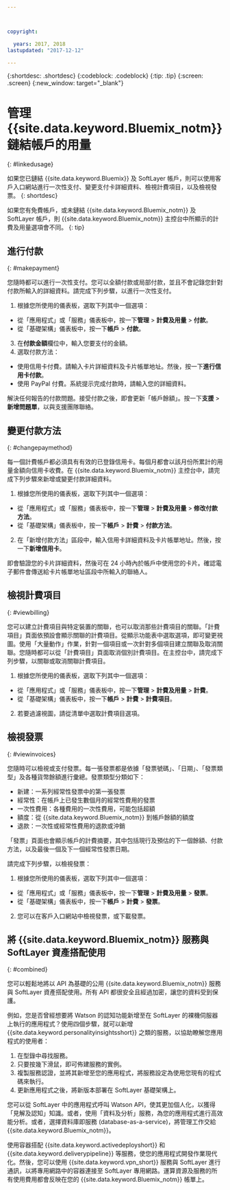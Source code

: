 ```yaml
---



copyright:

  years: 2017, 2018
lastupdated: "2017-12-12"

---
```


{:shortdesc: .shortdesc}
{:codeblock: .codeblock}
{:tip: .tip}
{:screen: .screen}
{:new_window: target="_blank"}

# 管理 {{site.data.keyword.Bluemix_notm}} 鏈結帳戶的用量
{: #linkedusage}

如果您已鏈結 {{site.data.keyword.Bluemix}} 及 SoftLayer 帳戶，則可以使用客戶入口網站進行一次性支付、變更支付卡詳細資料、檢視計費項目，以及檢視發票。
{: shortdesc}

如果您有免費帳戶，或未鏈結 {{site.data.keyword.Bluemix_notm}} 及 SoftLayer 帳戶，則 {{site.data.keyword.Bluemix_notm}} 主控台中所顯示的計費及用量選項會不同。
{: tip}

## 進行付款
{: #makepayment}

您隨時都可以進行一次性支付。您可以全額付款或局部付款，並且不會記錄您針對付款所輸入的詳細資料。請完成下列步驟，以進行一次性支付。

1. 根據您所使用的儀表板，選取下列其中一個選項：   
 * 從「應用程式」或「服務」儀表板中，按一下**管理** > **計費及用量** > **付款**。  
 * 從「基礎架構」儀表板中，按一下**帳戶** > **付款**。
3. 在**付款金額**欄位中，輸入您要支付的金額。
4. 選取付款方法：
 * 使用信用卡付費。請輸入卡片詳細資料及卡片帳單地址。然後，按一下**進行信用卡付款**。
 * 使用 PayPal 付費。系統提示完成付款時，請輸入您的詳細資料。

解決任何報告的付款問題。接受付款之後，即會更新「帳戶餘額」。按一下**支援** > **新增問題單**，以與支援團隊聯絡。

## 變更付款方法
{: #changepaymethod}

每一個計費帳戶都必須具有有效的已登錄信用卡。每個月都會以該月份所累計的用量金額向信用卡收費。在 {{site.data.keyword.Bluemix_notm}} 主控台中，請完成下列步驟來新增或變更付款詳細資料。

1. 根據您所使用的儀表板，選取下列其中一個選項：  
 * 從「應用程式」或「服務」儀表板中，按一下**管理** > **計費及用量** > **修改付款方法**。  
 * 從「基礎架構」儀表板中，按一下**帳戶** > **計費** > **付款方法**。
2. 在「新增付款方法」區段中，輸入信用卡詳細資料及卡片帳單地址。然後，按一下**新增信用卡**。

即會驗證您的卡片詳細資料，然後可在 24 小時內於帳戶中使用您的卡片。確認電子郵件會傳送給卡片帳單地址區段中所輸入的聯絡人。

## 檢視計費項目
{: #viewbilling}

您可以建立計費項目與特定裝置的關聯，也可以取消那些計費項目的關聯。「計費項目」頁面依預設會顯示關聯的計費項目。從顯示功能表中選取選項，即可變更視圖。使用「大量動作」作業，針對一個項目或一次針對多個項目建立關聯及取消關聯。您隨時都可以從「計費項目」頁面取消個別計費項目。在主控台中，請完成下列步驟，以關聯或取消關聯計費項目。

1. 根據您所使用的儀表板，選取下列其中一個選項：   
 * 從「應用程式」或「服務」儀表板中，按一下**管理** > **計費及用量** > **計費**。  
 * 從「基礎架構」儀表板中，按一下**帳戶** > **計費** > **計費項目**。
2. 若要過濾視圖，請從清單中選取計費項目選項。

## 檢視發票
{: #viewinvoices}

您隨時可以檢視或支付發票。每一張發票都是依據「發票號碼」、「日期」、「發票類型」及各種貨幣餘額進行彙總。發票類型分類如下：

 *  新建：一系列經常性發票中的第一張發票
 *  經常性：在帳戶上已發生數個月的經常性費用的發票
 *  一次性費用：各種費用的一次性費用，可能包括超額
 *  額度：從 {{site.data.keyword.Bluemix_notm}} 到帳戶餘額的額度
 *  退款：一次性或經常性費用的退款或沖銷

「發票」頁面也會顯示帳戶的計費摘要，其中包括現行及預估的下一個餘額、付款方法，以及最後一個及下一個經常性發票日期。

請完成下列步驟，以檢視發票：

1. 根據您所使用的儀表板，選取下列其中一個選項：  
 * 從「應用程式」或「服務」儀表板中，按一下**管理** > **計費及用量** > **發票**。  
 * 從「基礎架構」儀表板中，按一下**帳戶** > **計費** > **發票**。
2. 您可以在客戶入口網站中檢視發票，或下載發票。

## 將 {{site.data.keyword.Bluemix_notm}} 服務與 SoftLayer 資產搭配使用
{: #combined}

您可以輕鬆地將以 API 為基礎的公用 {{site.data.keyword.Bluemix_notm}} 服務與 SoftLayer 資產搭配使用。所有 API 都很安全且經過加密，讓您的資料受到保護。


例如，您是否曾經想要將 Watson 的認知功能新增至在 SoftLayer 的裸機伺服器上執行的應用程式？使用四個步驟，就可以新增 {{site.data.keyword.personalityinsightsshort}} 之類的服務，以協助瞭解您應用程式的使用者：

1. 在型錄中尋找服務。
2. 只要按幾下滑鼠，即可佈建服務的實例。
3. 複製服務認證，並將其新增至您的應用程式，將服務設定為使用您現有的程式碼來執行。
4. 更新應用程式之後，將新版本部署在 SoftLayer 基礎架構上。

您可以從 SoftLayer 中的應用程式呼叫 Watson API，使其更加個人化，以獲得「見解及認知」知識。或者，使用「資料及分析」服務，為您的應用程式進行高效能分析。或者，選擇資料庫即服務 (database-as-a-service)，將管理工作交給 {{site.data.keyword.Bluemix_notm}}。

使用容器搭配 {{site.data.keyword.activedeployshort}} 和 {{site.data.keyword.deliverypipeline}} 等服務，使您的應用程式開發作業現代化。然後，您可以使用 {{site.data.keyword.vpn_short}} 服務與 SoftLayer 進行通訊，以將專用網路中的容器連接至 SoftLayer 專用網路。運算資源及服務的所有使用費用都會反映在您的 {{site.data.keyword.Bluemix_notm}} 帳單上。
